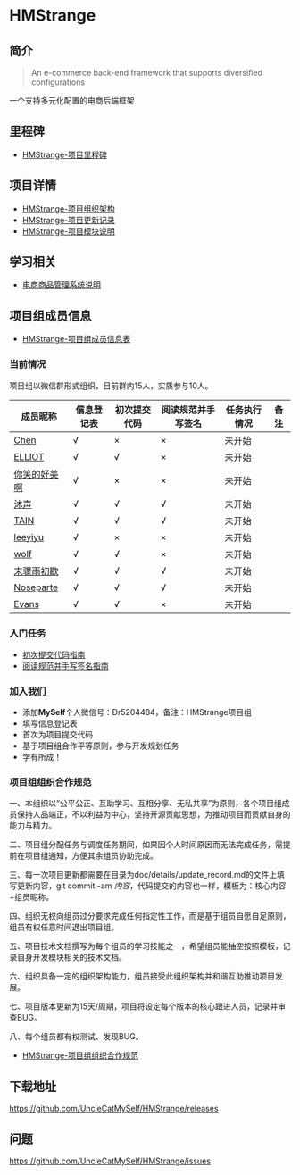 # HMStrange

## 简介

> An e-commerce back-end framework that supports diversified configurations

一个支持多元化配置的电商后端框架

## 里程碑

* [HMStrange-项目里程碑](doc/milestone/milestone-doc.md)

## 项目详情

* [HMStrange-项目组织架构](doc/study/organization.md)
* [HMStrange-项目更新记录](doc/details/update_record.md)
* [HMStrange-项目模块说明]()

## 学习相关

* [电商商品管理系统说明](doc/study/system_01.md)

## 项目组成员信息

* [HMStrange-项目组成员信息表](doc/members/informations.md)

### 当前情况

项目组以微信群形式组织，目前群内15人，实质参与10人。

| 成员昵称 | 信息登记表 | 初次提交代码 |阅读规范并手写签名 | 任务执行情况 | 备注 |
|---------|-----------|-------------|-------------|------|--------|
| [Chen](https://github.com/CCCCCCCCCCChen) | √ | × | × | 未开始 | |
| [ELLIOT](https://github.com/chanjjaeseo) | √ | √ | × | 未开始 | |
| [你笑的好美啊](https://github.com/shen13380308088) | √ | × | × | 未开始 | |
| [沐声](https://github.com/LingBengYing) | √ | √ | √ |  未开始 | |
| [TAIN](https://github.com/TIANTIANSTUDY)| √ | √ | √ | 未开始 | |
| [leeyiyu](https://github.com/leeyiyu)| √ | × | × | 未开始 | |
| [wolf](https://github.com/lvxinqiao)| √ | √ | × | 未开始 | |
| [末骤雨初歇](https://github.com/wangjiangtao2)| √ | √ | √ | 未开始 | |
| [Noseparte](https://github.com/noseparte/)| √ | √ | √ | 未开始 | |
| [Evans](https://github.com/yangyong1997)| √ | √ | × | 未开始 | |

### 入门任务

* [初次提交代码指南](https://www.imooc.com/article/284151)
* [阅读规范并手写签名指南](https://www.imooc.com/article/284213)

### 加入我们

- 添加**MySelf**个人微信号：Dr5204484，备注：HMStrange项目组
- 填写信息登记表
- 首次为项目提交代码
- 基于项目组合作平等原则，参与开发规划任务
- 学有所成！

### 项目组组织合作规范

一、本组织以“公平公正、互助学习、互相分享、无私共享”为原则，各个项目组成员保持人品端正，不以利益为中心，坚持开源贡献思想，为推动项目而贡献自身的能力与精力。

二、项目组分配任务与调度任务期间，如果因个人时间原因而无法完成任务，需提前在项目组通知，方便其余组员协助完成。

三、每一次项目更新都需要在目录为doc/details/update_record.md的文件上填写更新内容，git commit -am *内容*，代码提交的内容也一样，模板为：核心内容+组员昵称。

四、组织无权向组员过分要求完成任何指定性工作，而是基于组员自愿自足原则，组员有权任意时间退出项目组。

五、项目技术文档撰写为每个组员的学习技能之一，希望组员能抽空按照模板，记录自身开发模块相关的技术文档。

六、组织具备一定的组织架构能力，组员接受此组织架构并和谐互助推动项目发展。

七、项目版本更新为15天/周期，项目将设定每个版本的核心跟进人员，记录并审查BUG。

八、每个组员都有权测试、发现BUG。

* [HMStrange-项目组组织合作规范](doc/members/specification.md)

## 下载地址

https://github.com/UncleCatMySelf/HMStrange/releases

## 问题

https://github.com/UncleCatMySelf/HMStrange/issues


